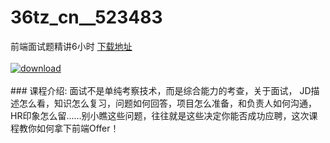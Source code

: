 # 36tz_cn__523483
前端面试题精讲6小时
[下载地址](http://www.36tz.cn/article/523483 "下载地址")
<br/></br>[![download](http://36tz.cn/muke_img/2018_08_2-51-300x179.png "下载地址")](http://www.36tz.cn/article/523483 "下载地址")
<br/></br>### 课程介绍:
面试不是单纯考察技术，而是综合能力的考查，关于面试， JD描述怎么看，知识怎么复习，问题如何回答，项目怎么准备，和负责人如何沟通，HR印象怎么留……别小瞧这些问题，往往就是这些决定你能否成功应聘，这次课程教你如何拿下前端Offer！


